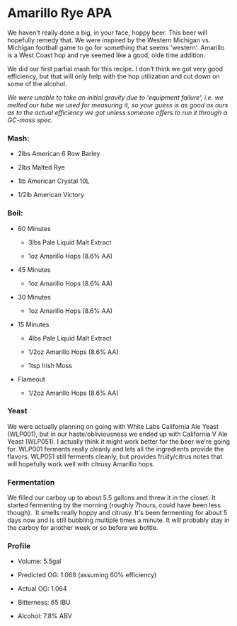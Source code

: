 Amarillo Rye APA
================

We haven't really done a big, in your face, hoppy beer. This beer will hopefully remedy that. We were inspired by the Western Michigan vs. Michigan football game to go for something that seems 'western'. Amarillo is a West Coast hop and rye seemed like a good, olde time addition.

We did our first partial mash for this recipe. I don't think we got very good efficiency, but that will only help with the hop utilization and cut down on some of the alcohol.

_We were unable to take an initial gravity due to 'equipment failure', i.e. we melted our tube we used for measuring it, so your guess is as good as ours as to the actual efficiency we got unless someone offers to run it through a GC-mass spec._

### Mash:

*   2lbs American 6 Row Barley

*   2lbs Malted Rye

*   1lb American Crystal 10L

*   1/2lb American Victory

### Boil:

*   60 Minutes
    
    *   3lbs Pale Liquid Malt Extract
    
    *   1oz Amarillo Hops (8.6% AA)
    

*   45 Minutes
    
    *   1oz Amarillo Hops (8.6% AA)
    

*   30 Minutes
    
    *   1oz Amarillo Hops (8.6% AA)
    

*   15 Minutes
    
    *   4lbs Pale Liquid Malt Extract
    
    *   1/2oz Amarillo Hops (8.6% AA)
    
    *   1tsp Irish Moss
    

*   Flameout
    
    *   1/2oz Amarillo Hops (8.6% AA)
    

### Yeast

We were actually planning on going with White Labs California Ale Yeast (WLP001), but in our haste/obliviousness we ended up with California V Ale Yeast (WLP051). I actually think it might work better for the beer we're going for. WLP001 ferments really cleanly and lets all the ingredients provide the flavors. WLP051 still ferments cleanly, but provides fruity/citrus notes that will hopefully work well with citrusy Amarillo hops.

### Fermentation

We filled our carboy up to about 5.5 gallons and threw it in the closet. It started fermenting by the morning (roughly 7hours, could have been less though).  It smells really hoppy and citrusy. It's been fermenting for about 5 days now and is still bubbling multiple times a minute. It will probably stay in the carboy for another week or so before we bottle.

### Profile

*   Volume: 5.5gal

*   Predicted OG: 1.068 (assuming 60% efficiency)

*   Actual OG: 1.064

*   Bitterness: 65 IBU

*   Alcohol: 7.8% ABV